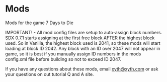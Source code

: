 # Mods
Mods for the game 7 Days to Die

IMPORTANT! - All mod config files are setup to auto-assign block numbers.  SDX 0.7.1 starts assigning at the first free block AFTER the highest block used.  So in Vanilla, the highest block used is 2041, so these mods will start loading at block ID 2042.  Any block with an ID over 2047 will not appear in game, so it is best if you manually assign ID numbers in the mods config.xml file before building so not to exceed ID 2047.

If you have any questions about these mods, email xyth@xyth.com or ask your questions on out tutorial Q and A site.
